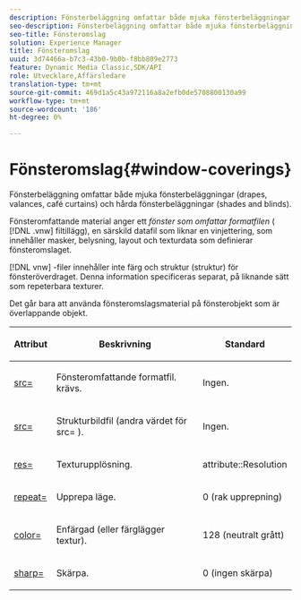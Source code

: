 ```yaml
---
description: Fönsterbeläggning omfattar både mjuka fönsterbeläggningar (drapes, valances, café curtains) och hårda fönsterbeläggningar (shades and blinds).
seo-description: Fönsterbeläggning omfattar både mjuka fönsterbeläggningar (drapes, valances, café curtains) och hårda fönsterbeläggningar (shades and blinds).
seo-title: Fönsteromslag
solution: Experience Manager
title: Fönsteromslag
uuid: 3d74466a-b7c3-43b0-9b0b-f8bb809e2773
feature: Dynamic Media Classic,SDK/API
role: Utvecklare,Affärsledare
translation-type: tm+mt
source-git-commit: 469d1a5c43a972116a8a2efb0de5708800130a99
workflow-type: tm+mt
source-wordcount: '186'
ht-degree: 0%

---
```



# Fönsteromslag{#window-coverings}

Fönsterbeläggning omfattar både mjuka fönsterbeläggningar (drapes, valances, café curtains) och hårda fönsterbeläggningar (shades and blinds).

Fönsteromfattande material anger ett *fönster som omfattar formatfilen* ( [!DNL .vnw] filtillägg), en särskild datafil som liknar en vinjettering, som innehåller masker, belysning, layout och texturdata som definierar fönsteromslaget.

[!DNL vnw] -filer innehåller inte färg och struktur (struktur) för fönsteröverdraget. Denna information specificeras separat, på liknande sätt som repeterbara texturer.

Det går bara att använda fönsteromslagsmaterial på fönsterobjekt som är överlappande objekt.

<table id="table_545865B054E84592BDAEDA57DBFAE9B3"> 
 <thead> 
  <tr> 
   <th colname="col1" class="entry"> <p>Attribut </p> </th> 
   <th colname="col2" class="entry"> <p>Beskrivning </p> </th> 
   <th colname="col3" class="entry"> <p>Standard </p> </th> 
  </tr> 
 </thead>
 <tbody> 
  <tr> 
   <td colname="col1"> <p> <a href="../../../../../../ir-api/http-protocol/image-rendering-api-ref/c-ir-http-protocol-ref/c-ir-http-protocol-command-reference/r-ir-src.md#reference-62c98abad22149d68d405ed6aaff8272" type="reference" format="dita" scope="local"> <span class="codeph"> src=  </span> </a> </p> </td> 
   <td colname="col2"> <p>Fönsteromfattande formatfil. krävs. </p> </td> 
   <td colname="col3"> <p>Ingen. </p> </td> 
  </tr> 
  <tr> 
   <td colname="col1"> <p> <a href="../../../../../../ir-api/http-protocol/image-rendering-api-ref/c-ir-http-protocol-ref/c-ir-http-protocol-command-reference/r-ir-src.md#reference-62c98abad22149d68d405ed6aaff8272" type="reference" format="dita" scope="local"> <span class="codeph"> src=  </span> </a> </p> </td> 
   <td colname="col2"> <p>Strukturbildfil (andra värdet för <span class="codeph"> src= </span>). </p> </td> 
   <td colname="col3"> <p>Ingen. </p> </td> 
  </tr> 
  <tr> 
   <td colname="col1"> <p> <a href="../../../../../../ir-api/http-protocol/image-rendering-api-ref/c-ir-http-protocol-ref/c-ir-http-protocol-command-reference/r-ir-res.md#reference-0ad9de8887144c83a6db97b4994f7c04" type="reference" format="dita" scope="local"> <span class="codeph"> res=  </span> </a> </p> </td> 
   <td colname="col2"> <p>Texturupplösning. </p> </td> 
   <td colname="col3"> <p> <span class="codeph"> attribute::Resolution  </span> </p> </td> 
  </tr> 
  <tr> 
   <td colname="col1"> <p> <a href="../../../../../../ir-api/http-protocol/image-rendering-api-ref/c-ir-http-protocol-ref/c-ir-http-protocol-command-reference/r-ir-http-repeat.md#reference-37749da8233f42599ecf4731055fb7d8" type="reference" format="dita" scope="local"> <span class="codeph"> repeat=  </span> </a> </p> </td> 
   <td colname="col2"> <p>Upprepa läge. </p> </td> 
   <td colname="col3"> <p>0 (rak upprepning) </p> </td> 
  </tr> 
  <tr> 
   <td colname="col1"> <p> <a href="../../../../../../ir-api/http-protocol/image-rendering-api-ref/c-ir-http-protocol-ref/c-ir-http-protocol-command-reference/r-ir-http-color.md#reference-ea3cba9edfe94dbab86d8f123a9ed0aa" type="reference" format="dita" scope="local"> <span class="codeph"> color=  </span> </a> </p> </td> 
   <td colname="col2"> <p>Enfärgad (eller färglägger textur). </p> </td> 
   <td colname="col3"> <p>128 (neutralt grått) </p> </td> 
  </tr> 
  <tr> 
   <td colname="col1"> <p> <a href="../../../../../../ir-api/http-protocol/image-rendering-api-ref/c-ir-http-protocol-ref/c-ir-http-protocol-command-reference/r-ir-http-sharp.md#reference-acdd87f6b5de4e3a85e5d3c03022a35a" type="reference" format="dita" scope="local"> <span class="codeph"> sharp=  </span> </a> </p> </td> 
   <td colname="col2"> <p>Skärpa. </p> </td> 
   <td colname="col3"> <p>0 (ingen skärpa) </p> </td> 
  </tr> 
 </tbody> 
</table>

